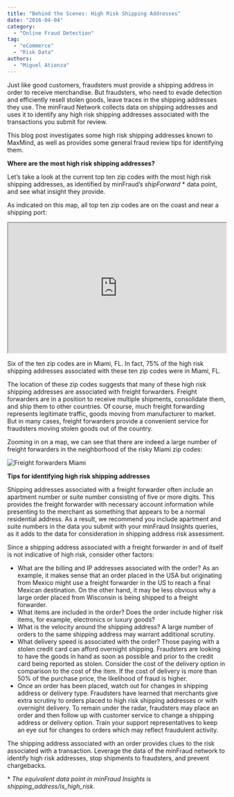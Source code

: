 ```yaml
---
title: "Behind the Scenes: High Risk Shipping Addresses"
date: "2016-04-04"
category:
  - "Online Fraud Detection"
tag:
  - "eCommerce"
  - "Risk Data"
authors:
  - "Miguel Atienza"
---
```


Just like good customers, fraudsters must provide a shipping address in order to
receive merchandise. But fraudsters, who need to evade detection and efficiently
resell stolen goods, leave traces in the shipping addresses they use. The
minFraud Network collects data on shipping addresses and uses it to identify any
high risk shipping addresses associated with the transactions you submit for
review.

This blog post investigates some high risk shipping addresses known to MaxMind,
as well as provides some general fraud review tips for identifying them.

<!--lint disable no-emphasis-as-heading-->

**Where are the most high risk shipping addresses?**

Let’s take a look at the current top ten zip codes with the most high risk
shipping addresses, as identified by minFraud’s _shipForward_ \* data point, and
see what insight they provide.

As indicated on this map, all top ten zip codes are on the coast and near a
shipping port:

<iframe width="300" height="150" style="width: 100%; height: 300px;" src="https://blog.maxmind.com/wp-content/uploads/2016/03/map5.html"></iframe>

Six of the ten zip codes are in Miami, FL. In fact, 75% of the high risk
shipping addresses associated with these ten zip codes were in Miami, FL.

The location of these zip codes suggests that many of these high risk shipping
addresses are associated with freight forwarders. Freight forwarders are in a
position to receive multiple shipments, consolidate them, and ship them to other
countries. Of course, much freight forwarding represents legitimate traffic,
goods moving from manufacturer to market. But in many cases, freight forwarders
provide a convenient service for fraudsters moving stolen goods out of the
country.

Zooming in on a map, we can see that there are indeed a large number of freight
forwarders in the neighborhood of the risky Miami zip codes:

![Freight forwarders Miami](/images/2016/04/Freight-forwarders-Miami-e1459427863748.png)

**Tips for identifying high risk shipping addresses**

Shipping addresses associated with a freight forwarder often include an
apartment number or suite number consisting of five or more digits. This
provides the freight forwarder with necessary account information while
presenting to the merchant as something that appears to be a normal residential
address. As a result, we recommend you include apartment and suite numbers in
the data you submit with your minFraud Insights queries, as it adds to the data
for consideration in shipping address risk assessment.

Since a shipping address associated with a freight forwarder in and of itself is
not indicative of high risk, consider other factors:

- What are the billing and IP addresses associated with the order? As an
  example, it makes sense that an order placed in the USA but originating from
  Mexico might use a freight forwarder in the US to reach a final Mexican
  destination. On the other hand, it may be less obvious why a large order
  placed from Wisconsin is being shipped to a freight forwarder.
- What items are included in the order? Does the order include higher risk
  items, for example, electronics or luxury goods?
- What is the velocity around the shipping address? A large number of orders to
  the same shipping address may warrant additional scrutiny.
- What delivery speed is associated with the order? Those paying with a stolen
  credit card can afford overnight shipping. Fraudsters are looking to have the
  goods in hand as soon as possible and prior to the credit card being reported
  as stolen. Consider the cost of the delivery option in comparison to the cost
  of the item. If the cost of delivery is more than 50% of the purchase price,
  the likelihood of fraud is higher.
- Once an order has been placed, watch out for changes in shipping address or
  delivery type. Fraudsters have learned that merchants give extra scrutiny to
  orders placed to high risk shipping addresses or with overnight delivery. To
  remain under the radar, fraudsters may place an order and then follow up with
  customer service to change a shipping address or delivery option. Train your
  support representatives to keep an eye out for changes to orders which may
  reflect fraudulent activity.

The shipping address associated with an order provides clues to the risk
associated with a transaction. Leverage the data of the minFraud network to
identify high risk addresses, stop shipments to fraudsters, and prevent
chargebacks.

\* _The equivalent data point in minFraud Insights is
shipping_address/is_high_risk._
